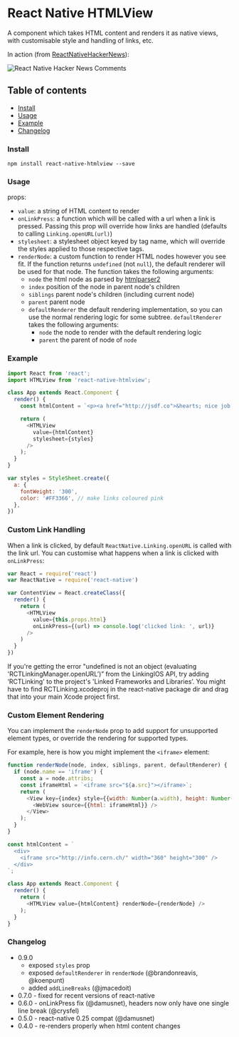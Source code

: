 # React Native HTMLView
A component which takes HTML content and renders it as native views, with
customisable style and handling of links, etc.

In action (from [ReactNativeHackerNews](https://github.com/jsdf/ReactNativeHackerNews)):

![React Native Hacker News Comments](http://i.imgur.com/FYOgBYc.png)

## Table of contents
- [Install](#install)
- [Usage](#usage)
- [Example](#example)
- [Changelog](#changelog)

### Install
```
npm install react-native-htmlview --save
```

### Usage

props:

- `value`: a string of HTML content to render
- `onLinkPress`: a function which will be called with a url when a link is pressed.
  Passing this prop will override how links are handled (defaults to calling `Linking.openURL(url)`)
- `stylesheet`: a stylesheet object keyed by tag name, which will override the
  styles applied to those respective tags.
- `renderNode`: a custom function to render HTML nodes however you see fit. If
  the function returns `undefined` (not `null`), the default renderer will be
  used for that node. The function takes the following arguments:
  - `node` the html node as parsed by [htmlparser2](https://github.com/fb55/htmlparser2)
  - `index` position of the node in parent node's children
  - `siblings` parent node's children (including current node)
  - `parent` parent node
  - `defaultRenderer` the default rendering implementation, so you can use the normal rendering logic for some subtree. `defaultRenderer` takes the following arguments:
    - `node` the node to render with the default rendering logic
    - `parent` the parent of node of `node`

### Example

```js
import React from 'react';
import HTMLView from 'react-native-htmlview';

class App extends React.Component {
  render() {
    const htmlContent = `<p><a href="http://jsdf.co">&hearts; nice job!</a></p>`;

    return (
      <HTMLView
        value={htmlContent}
        stylesheet={styles}
      />
    );
  }
}

var styles = StyleSheet.create({
  a: {
    fontWeight: '300',
    color: '#FF3366', // make links coloured pink
  },
})
```

### Custom Link Handling

When a link is clicked, by default `ReactNative.Linking.openURL` is called with the
link url. You can customise what happens when a link is clicked with `onLinkPress`:

```js
var React = require('react')
var ReactNative = require('react-native')

var ContentView = React.createClass({
  render() {
    return (
      <HTMLView
        value={this.props.html}
        onLinkPress={(url) => console.log('clicked link: ', url)}
      />
    )
  }
})
```


 If you're getting the error "undefined is not an object (evaluating 'RCTLinkingManager.openURL’)” from the LinkingIOS API, try adding ‘RCTLinking' to the project's 'Linked Frameworks and Libraries’. You might have to find RCTLinking.xcodeproj in the react-native package dir and drag that into your main Xcode project first.

### Custom Element Rendering

You can implement the `renderNode` prop to add support for unsupported element
types,  or override the rendering for supported types.

For example, here is how you might implement the `<iframe>` element:

```js
function renderNode(node, index, siblings, parent, defaultRenderer) {
  if (node.name == 'iframe') {
    const a = node.attribs;
    const iframeHtml = `<iframe src="${a.src}"></iframe>`;
    return (
      <View key={index} style={{width: Number(a.width), height: Number(a.height)}}>
        <WebView source={{html: iframeHtml}} />
      </View>
    );
  }
}

const htmlContent = `
  <div>
    <iframe src="http://info.cern.ch/" width="360" height="300" />
  </div>
`;

class App extends React.Component {
  render() {
    return (
      <HTMLView value={htmlContent} renderNode={renderNode} />
    );
  }
}
```

### Changelog

- 0.9.0
  - exposed `styles` prop
  - exposed `defaultRenderer` in `renderNode` (@brandonreavis, @koenpunt)
  - added `addLineBreaks` (@jmacedoit)
- 0.7.0 - fixed for recent versions of react-native
- 0.6.0 - onLinkPress fix (@damusnet), headers now only have one single line break (@crysfel)
- 0.5.0 - react-native 0.25 compat (@damusnet)
- 0.4.0 - re-renders properly when html content changes
